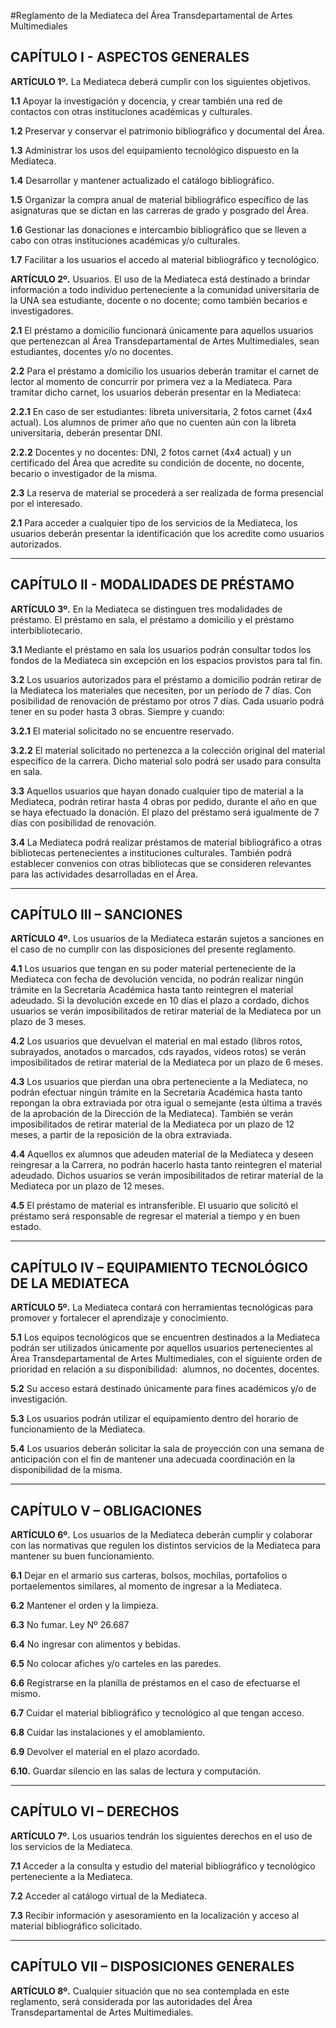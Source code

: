 #Reglamento de la Mediateca del Área Transdepartamental de Artes Multimediales

CAPÍTULO I - ASPECTOS GENERALES
-------------------------------

**ARTÍCULO 1º.** La Mediateca deberá cumplir con los siguientes
objetivos.

**1.1** Apoyar la investigación y docencia, y crear también una red de
contactos con otras instituciones académicas y culturales.

**1.2** Preservar y conservar el patrimonio bibliográfico y documental
del Área.

**1.3** Administrar los usos del equipamiento tecnológico dispuesto en
la Mediateca.

**1.4** Desarrollar y mantener actualizado el catálogo bibliográfico.

**1.5** Organizar la compra anual de material bibliográfico específico
de las asignaturas que se dictan en las carreras de grado y posgrado del
Área.

**1.6** Gestionar las donaciones e intercambio bibliográfico que se
lleven a cabo con otras instituciones académicas y/o culturales.

**1.7** Facilitar a los usuarios el accedo al material bibliográfico y
tecnológico.

**ARTÍCULO 2º.** Usuarios. El uso de la Mediateca está destinado a
brindar información a todo individuo perteneciente a la comunidad
universitaria de la UNA sea estudiante, docente o no docente; como
también becarios e investigadores.

**2.1** El préstamo a domicilio funcionará únicamente para aquellos
usuarios que pertenezcan al Área Transdepartamental de Artes
Multimediales, sean estudiantes, docentes y/o no docentes.

**2.2** Para el préstamo a domicilio los usuarios deberán tramitar el
carnet de lector al momento de concurrir por primera vez a la Mediateca.
Para tramitar dicho carnet, los usuarios deberán presentar en la
Mediateca:

**2.2.1** En caso de ser estudiantes: libreta universitaria, 2 fotos
carnet (4x4 actual). Los alumnos de primer año que no cuenten aún con la
libreta universitaria, deberán presentar DNI.

**2.2.2** Docentes y no docentes: DNI, 2 fotos carnet (4x4 actual) y un
certificado del Área que acredite su condición de docente, no docente,
becario o investigador de la misma.

**2.3** La reserva de material se procederá a ser realizada de forma
presencial por el interesado.

**2.1** Para acceder a cualquier tipo de los servicios de la Mediateca,
los usuarios deberán presentar la identificación que los acredite como
usuarios autorizados.

------------------------------------------------------------------------

CAPÍTULO II - MODALIDADES DE PRÉSTAMO
-------------------------------------

**ARTÍCULO 3º.** En la Mediateca se distinguen tres modalidades de
préstamo. El préstamo en sala, el préstamo a domicilio y el préstamo
interbibliotecario.

**3.1** Mediante el préstamo en sala los usuarios podrán consultar todos
los fondos de la Mediateca sin excepción en los espacios provistos para
tal fin.

**3.2** Los usuarios autorizados para el préstamo a domicilio podrán
retirar de la Mediateca los materiales que necesiten, por un período de
7 días. Con posibilidad de renovación de préstamo por otros 7 días. Cada
usuario podrá tener en su poder hasta 3 obras. Siempre y cuando:

**3.2.1** El material solicitado no se encuentre reservado.

**3.2.2** El material solicitado no pertenezca a la colección original
del material específico de la carrera. Dicho material solo podrá ser
usado para consulta en sala.

**3.3** Aquellos usuarios que hayan donado cualquier tipo de material a
la Mediateca, podrán retirar hasta 4 obras por pedido, durante el año en
que se haya efectuado la donación. El plazo del préstamo será igualmente
de 7 días con posibilidad de renovación.

**3.4** La Mediateca podrá realizar préstamos de material bibliográfico
a otras bibliotecas pertenecientes a instituciones culturales. También
podrá establecer convenios con otras bibliotecas que se consideren
relevantes para las actividades desarrolladas en el Área.

------------------------------------------------------------------------

CAPÍTULO III – SANCIONES
------------------------

**ARTÍCULO 4º.** Los usuarios de la Mediateca estarán sujetos a
sanciones en el caso de no cumplir con las disposiciones del presente
reglamento.

**4.1** Los usuarios que tengan en su poder material perteneciente de la
Mediateca con fecha de devolución vencida, no podrán realizar ningún
trámite en la Secretaría Académica hasta tanto reintegren el material
adeudado. Si la devolución excede en 10 días el plazo a cordado, dichos
usuarios se verán imposibilitados de retirar material de la Mediateca
por un plazo de 3 meses.

**4.2** Los usuarios que devuelvan el material en mal estado (libros
rotos, subrayados, anotados o marcados, cds rayados, videos rotos) se
verán imposibilitados de retirar material de la Mediateca por un plazo
de 6 meses.

**4.3** Los usuarios que pierdan una obra perteneciente a la Mediateca,
no podrán efectuar ningún trámite en la Secretaría Académica hasta tanto
repongan la obra extraviada por otra igual o semejante (esta última a
través de la aprobación de la Dirección de la Mediateca). También se
verán imposibilitados de retirar material de la Mediateca por un plazo
de 12 meses, a partir de la reposición de la obra extraviada.

**4.4** Aquellos ex alumnos que adeuden material de la Mediateca y
deseen reingresar a la Carrera, no podrán hacerlo hasta tanto reintegren
el material adeudado. Dichos usuarios se verán imposibilitados de
retirar material de la Mediateca por un plazo de 12 meses.

**4.5** El préstamo de material es intransferible. El usuario que
solicitó el préstamo será responsable de regresar el material a tiempo y
en buen estado.

------------------------------------------------------------------------

CAPÍTULO IV – EQUIPAMIENTO TECNOLÓGICO DE LA MEDIATECA
------------------------------------------------------

**ARTÍCULO 5º.** La Mediateca contará con herramientas tecnológicas para
promover y fortalecer el aprendizaje y conocimiento.

**5.1** Los equipos tecnológicos que se encuentren destinados a la
Mediateca podrán ser utilizados únicamente por aquellos usuarios
pertenecientes al Área Transdepartamental de Artes Multimediales, con el
siguiente orden de  prioridad en relación a su disponibilidad:  alumnos,
no docentes, docentes.

**5.2** Su acceso estará destinado únicamente para fines académicos y/o
de investigación.

**5.3** Los usuarios podrán utilizar el equipamiento dentro del horario
de funcionamiento de la Mediateca.

**5.4** Los usuarios deberán solicitar la sala de proyección con una
semana de anticipación con el fin de mantener una adecuada coordinación
en la disponibilidad de la misma.

------------------------------------------------------------------------

CAPÍTULO V – OBLIGACIONES
-------------------------

**ARTÍCULO 6º.** Los usuarios de la Mediateca deberán cumplir y
colaborar con las normativas que regulen los distintos servicios de la
Mediateca para mantener su buen funcionamiento.

**6.1** Dejar en el armario sus carteras, bolsos, mochilas, portafolios
o portaelementos similares, al momento de ingresar a la Mediateca.

**6.2** Mantener el orden y la limpieza.

**6.3** No fumar. Ley Nº 26.687

**6.4** No ingresar con alimentos y bebidas.

**6.5** No colocar afiches y/o carteles en las paredes.

**6.6** Registrarse en la planilla de préstamos en el caso de efectuarse
el mismo.

**6.7** Cuidar el material bibliográfico y tecnológico al que tengan
acceso.

**6.8** Cuidar las instalaciones y el amoblamiento.

**6.9** Devolver el material en el plazo acordado.

**6.10.** Guardar silencio en las salas de lectura y computación.

------------------------------------------------------------------------

CAPÍTULO VI – DERECHOS
----------------------

**ARTÍCULO 7º.** Los usuarios tendrán los siguientes derechos en el uso
de los servicios de la Mediateca.

**7.1** Acceder a la consulta y estudio del material bibliográfico y
tecnológico perteneciente a la Mediateca.

**7.2** Acceder al catálogo virtual de la Mediateca.

**7.3** Recibir información y asesoramiento en la localización y acceso
al material bibliográfico solicitado.

------------------------------------------------------------------------

CAPÍTULO VII – DISPOSICIONES GENERALES
--------------------------------------

**ARTÍCULO 8º.** Cualquier situación que no sea contemplada en este
reglamento, será considerada por las autoridades del Área
Transdepartamental de Artes Multimediales.
